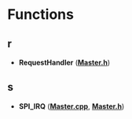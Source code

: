 
# Functions


## r

* **RequestHandler** ([**Master.h**](_master_8h.md))


## s

* **SPI\_IRQ** ([**Master.cpp**](_master_8cpp.md), [**Master.h**](_master_8h.md))

